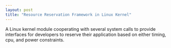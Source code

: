 ```yaml
---
layout: post
title: "Resource Reservation Framework in Linux Kernel" 
---
```


A Linux kernel module cooperating with several system calls to provide interfaces for developers to reserve their 
application based on either timing, cpu, and power constraints.
